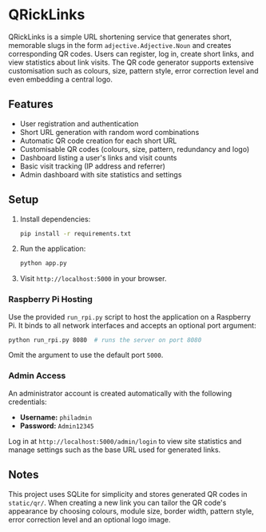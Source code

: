 # QRickLinks

QRickLinks is a simple URL shortening service that generates short, memorable slugs in the form `adjective.Adjective.Noun` and creates corresponding QR codes. Users can register, log in, create short links, and view statistics about link visits. The QR code generator supports extensive customisation such as colours, size, pattern style, error correction level and even embedding a central logo.

## Features

- User registration and authentication
- Short URL generation with random word combinations
- Automatic QR code creation for each short URL
- Customisable QR codes (colours, size, pattern, redundancy and logo)
- Dashboard listing a user's links and visit counts
- Basic visit tracking (IP address and referrer)
- Admin dashboard with site statistics and settings

## Setup

1. Install dependencies:
   ```bash
   pip install -r requirements.txt
   ```
2. Run the application:
   ```bash
   python app.py
   ```
3. Visit `http://localhost:5000` in your browser.

### Raspberry Pi Hosting

Use the provided `run_rpi.py` script to host the application on a Raspberry Pi.
It binds to all network interfaces and accepts an optional port argument:

```bash
python run_rpi.py 8080  # runs the server on port 8080
```

Omit the argument to use the default port `5000`.

### Admin Access

An administrator account is created automatically with the following credentials:

* **Username:** `philadmin`
* **Password:** `Admin12345`

Log in at `http://localhost:5000/admin/login` to view site statistics and manage settings such as the base URL used for generated links.

## Notes

This project uses SQLite for simplicity and stores generated QR codes in `static/qr/`.
When creating a new link you can tailor the QR code's appearance by choosing colours, module size, border width, pattern style, error correction level and an optional logo image.
